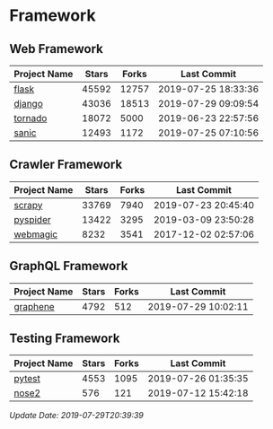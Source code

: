 # Framework

## Web Framework

| Project Name | Stars | Forks | Last Commit |
| ------------ | ----- | ----- | ----------- |
| [flask](https://github.com/pallets/flask) | 45592 | 12757 | 2019-07-25 18:33:36 |
| [django](https://github.com/django/django) | 43036 | 18513 | 2019-07-29 09:09:54 |
| [tornado](https://github.com/tornadoweb/tornado) | 18072 | 5000 | 2019-06-23 22:57:56 |
| [sanic](https://github.com/huge-success/sanic) | 12493 | 1172 | 2019-07-25 07:10:56 |

## Crawler Framework

| Project Name | Stars | Forks | Last Commit |
| ------------ | ----- | ----- | ----------- |
| [scrapy](https://github.com/scrapy/scrapy) | 33769 | 7940 | 2019-07-23 20:45:40 |
| [pyspider](https://github.com/binux/pyspider) | 13422 | 3295 | 2019-03-09 23:50:28 |
| [webmagic](https://github.com/code4craft/webmagic) | 8232 | 3541 | 2017-12-02 02:57:06 |

## GraphQL Framework

| Project Name | Stars | Forks | Last Commit |
| ------------ | ----- | ----- | ----------- |
| [graphene](https://github.com/graphql-python/graphene) | 4792 | 512 | 2019-07-29 10:02:11 |

## Testing Framework

| Project Name | Stars | Forks | Last Commit |
| ------------ | ----- | ----- | ----------- |
| [pytest](https://github.com/pytest-dev/pytest) | 4553 | 1095 | 2019-07-26 01:35:35 |
| [nose2](https://github.com/nose-devs/nose2) | 576 | 121 | 2019-07-12 15:42:18 |

*Update Date: 2019-07-29T20:39:39*